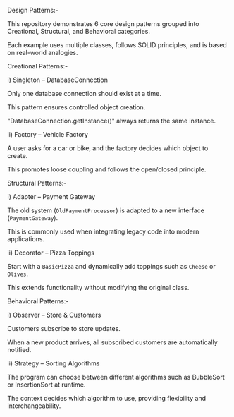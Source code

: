 
Design Patterns:-

This repository demonstrates 6 core design patterns grouped into Creational, Structural, and Behavioral categories.

Each example uses multiple classes, follows SOLID principles, and is based on real-world analogies.


Creational Patterns:-

i) Singleton – DatabaseConnection

Only one database connection should exist at a time.

This pattern ensures controlled object creation.

"DatabaseConnection.getInstance()" always returns the same instance.

ii) Factory – Vehicle Factory

A user asks for a car or bike, and the factory decides which object to create.

This promotes loose coupling and follows the open/closed principle.

Structural Patterns:-

i) Adapter – Payment Gateway

The old system (`OldPaymentProcessor`) is adapted to a new interface (`PaymentGateway`).

This is commonly used when integrating legacy code into modern applications.

ii) Decorator – Pizza Toppings

Start with a `BasicPizza` and dynamically add toppings such as `Cheese` or `Olives`.

This extends functionality without modifying the original class.

Behavioral Patterns:-

i) Observer – Store & Customers

Customers subscribe to store updates.

When a new product arrives, all subscribed customers are automatically notified.

ii) Strategy – Sorting Algorithms

The program can choose between different algorithms such as BubbleSort or InsertionSort at runtime.

The context decides which algorithm to use, providing flexibility and interchangeability.

